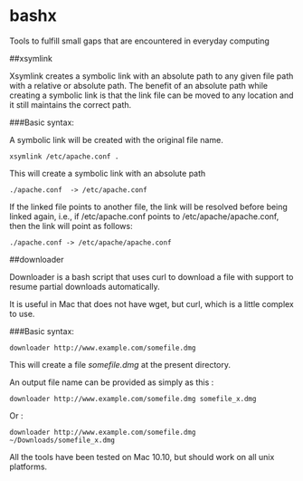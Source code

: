 # bashx
Tools to fulfill small gaps that are encountered in everyday computing

##xsymlink

Xsymlink creates a symbolic link with an absolute path to any given file path with a relative or absolute path. The benefit of an absolute path while creating a symbolic link is that the link file can be moved to any location and it still maintains the correct path.

###Basic syntax:

A symbolic link will be created with the original file name.	

	xsymlink /etc/apache.conf .
This will create a symbolic link with an absolute path 
	
	./apache.conf  -> /etc/apache.conf

If the linked file points to another file, the link will be resolved before being linked again, i.e., if /etc/apache.conf points to /etc/apache/apache.conf, then the link will point as follows:

	./apache.conf -> /etc/apache/apache.conf
	

##downloader

Downloader is a bash script that uses curl to download a file with support to resume partial downloads automatically.

It is useful in Mac that does not have wget, but curl, which is a little complex to use.

###Basic syntax:
	
	downloader http://www.example.com/somefile.dmg
This will create a file *somefile.dmg* at the present directory.

An output file name can be provided as simply as this :

	downloader http://www.example.com/somefile.dmg somefile_x.dmg
Or :

	downloader http://www.example.com/somefile.dmg ~/Downloads/somefile_x.dmg

All the tools have been tested on Mac 10.10, but should work on all unix platforms.